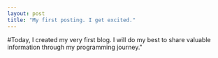 ```yaml
---
layout: post
title: "My first posting. I get excited."
---
```


#Today, I created my very first blog. I will do my best to share valuable information through my programming journey."

